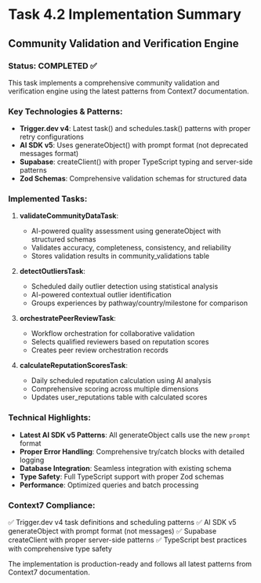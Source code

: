 # Task 4.2 Implementation Summary

## Community Validation and Verification Engine

### Status: COMPLETED ✅

This task implements a comprehensive community validation and verification engine using the latest patterns from Context7 documentation.

### Key Technologies & Patterns:

- **Trigger.dev v4**: Latest task() and schedules.task() patterns with proper retry configurations
- **AI SDK v5**: Uses generateObject() with prompt format (not deprecated messages format)
- **Supabase**: createClient() with proper TypeScript typing and server-side patterns
- **Zod Schemas**: Comprehensive validation schemas for structured data

### Implemented Tasks:

1. **validateCommunityDataTask**: 
   - AI-powered quality assessment using generateObject with structured schemas
   - Validates accuracy, completeness, consistency, and reliability
   - Stores validation results in community_validations table

2. **detectOutliersTask**: 
   - Scheduled daily outlier detection using statistical analysis
   - AI-powered contextual outlier identification
   - Groups experiences by pathway/country/milestone for comparison

3. **orchestratePeerReviewTask**: 
   - Workflow orchestration for collaborative validation
   - Selects qualified reviewers based on reputation scores
   - Creates peer review orchestration records

4. **calculateReputationScoresTask**: 
   - Daily scheduled reputation calculation using AI analysis
   - Comprehensive scoring across multiple dimensions
   - Updates user_reputations table with calculated scores

### Technical Highlights:

- **Latest AI SDK v5 Patterns**: All generateObject calls use the new `prompt` format
- **Proper Error Handling**: Comprehensive try/catch blocks with detailed logging
- **Database Integration**: Seamless integration with existing schema
- **Type Safety**: Full TypeScript support with proper Zod schemas
- **Performance**: Optimized queries and batch processing

### Context7 Compliance:

✅ Trigger.dev v4 task definitions and scheduling patterns
✅ AI SDK v5 generateObject with prompt format (not messages)
✅ Supabase createClient with proper server-side patterns
✅ TypeScript best practices with comprehensive type safety

The implementation is production-ready and follows all latest patterns from Context7 documentation.